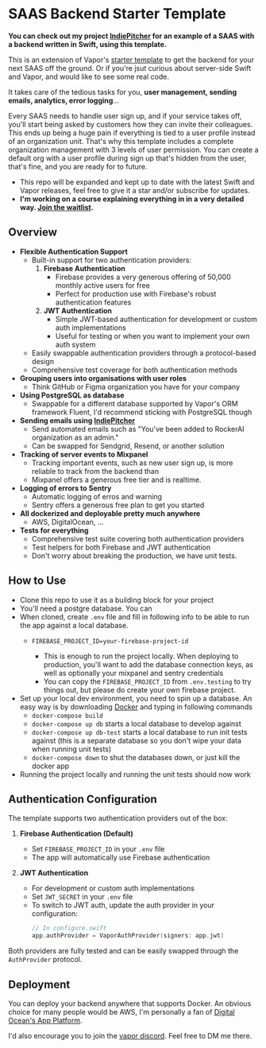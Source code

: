 # SAAS Backend Starter Template

**You can check out my project [IndiePitcher](https://indiepitcher.com) for an example of a SAAS with a backend written in Swift, using this template.**

This is an extension of Vapor's [starter template](https://github.com/vapor/template) to get the backend for your next SAAS off the ground. Or if you're jsut curious about server-side Swift and Vapor, and would like to see some real code.

It takes care of the tedious tasks for you, **user management, sending emails, analytics, error logging**...

Every SAAS needs to handle user sign up, and if your service takes off, you'll start being asked by customers how they can invite their colleagues. This ends up being a huge pain if everything is tied to a user profile instead of an organization unit. That's why this template includes a complete organization management with 3 levels of user permission. You can create a default org with a user profile during sign up that's hidden from the user, that's fine, and you are ready for to future.

- This repo will be expanded and kept up to date with the latest Swift and Vapor releases, feel free to give it a star and/or subscribe for updates.
- **I'm working on a course explaining everything in in a very detailed way. [Join the waitlist](https://tally.so/r/wbdgqg).**

## Overview
- **Flexible Authentication Support**
  - Built-in support for two authentication providers:
    1. **Firebase Authentication**
       - Firebase provides a very generous offering of 50,000 monthly active users for free
       - Perfect for production use with Firebase's robust authentication features
    2. **JWT Authentication**
       - Simple JWT-based authentication for development or custom auth implementations
       - Useful for testing or when you want to implement your own auth system
  - Easily swappable authentication providers through a protocol-based design
  - Comprehensive test coverage for both authentication methods
- **Grouping users into organisations with user roles**
  - Think GitHub or Figma organization you have for your company
- **Using PostgreSQL as database**
  - Swappable for a different database supported by Vapor's ORM framework Fluent, I'd recommend sticking with PostgreSQL though
- **Sending emails using [IndiePitcher](https://indiepitcher.com)**
  - Send automated emails such as "You've been added to RockerAI organization as an admin."
  - Can be swapped for Sendgrid, Resend, or another solution
- **Tracking of server events to Mixpanel**
  - Tracking important events, such as new user sign up, is more reliable to track from the backend than
  - Mixpanel offers a generous free tier and is realtime.
- **Logging of errors to Sentry**
  - Automatic logging of erros and warning
  - Sentry offers a generous free plan to get you started
- **All dockerized and deployable pretty much anywhere**
  - AWS, DigitalOcean, ...
- **Tests for everything**
  - Comprehensive test suite covering both authentication providers
  - Test helpers for both Firebase and JWT authentication
  - Don't worry about breaking the production, we have unit tests.

## How to Use
- Clone this repo to use it as a building block for your project
- You'll need a postgre database. You can 
- When cloned, create `.env` file and fill in following info to be able to run the app against a local database.
  - ```
    FIREBASE_PROJECT_ID=your-firebase-project-id
    ```
    - This is enough to run the project locally. When deploying to production, you'll want to add the database connection keys, as well as optionally your mixpanel and sentry credentials
    - You can copy the `FIREBASE_PROJECT_ID` from `.env.testing` to try things out, but please do create your own firebase project.
- Set up your local dev environment, you need to spin up a database. An easy way is by downloading [Docker](https://www.docker.com) and typing in following commands
  - `docker-compose build`
  - `docker-compose up db` starts a local database to develop against
  - `docker-compose up db-test` starts a local database to run init tests against (this is a separate database so you don't wipe your data when running unit tests)
  - `docker-compose down` to shut the databases down, or just kill the docker app
- Running the project locally and running the unit tests should now work

## Authentication Configuration
The template supports two authentication providers out of the box:

1. **Firebase Authentication (Default)**
   - Set `FIREBASE_PROJECT_ID` in your `.env` file
   - The app will automatically use Firebase authentication

2. **JWT Authentication**
   - For development or custom auth implementations
   - Set `JWT_SECRET` in your `.env` file
   - To switch to JWT auth, update the auth provider in your configuration:
     ```swift
     // In configure.swift
     app.authProvider = VaporAuthProvider(signers: app.jwt)
     ```

Both providers are fully tested and can be easily swapped through the `AuthProvider` protocol.

## Deployment
You can deploy your backend anywhere that supports Docker. An obvious choice for many people would be AWS, I'm personally a fan of [Digital Ocean's App Platform](https://m.do.co/c/9e21fc78af92). 

I'd also encourage you to join the [vapor discord](https://discord.gg/vapor). Feel free to DM me there.

